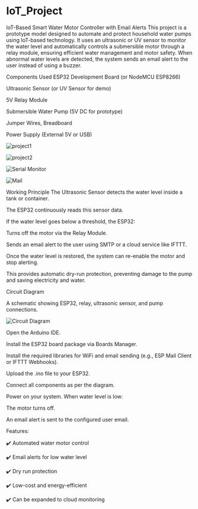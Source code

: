 # IoT_Project

IoT-Based Smart Water Motor Controller with Email Alerts
This project is a prototype model designed to automate and protect household water pumps using IoT-based technology. It uses an ultrasonic or UV sensor to monitor the water level and automatically controls a submersible motor through a relay module, ensuring efficient water management and motor safety. When abnormal water levels are detected, the system sends an email alert to the user instead of using a buzzer.

Components Used
ESP32 Development Board (or NodeMCU ESP8266)

Ultrasonic Sensor (or UV Sensor for demo)

5V Relay Module

Submersible Water Pump (5V DC for prototype)

Jumper Wires, Breadboard

Power Supply (External 5V or USB)

![project1](Assets/project1.jpeg)

![project2](Assets/project2.jpeg)

![Serial Monitor](Assets/laptop.jpeg)

![Mail](Assets/mail.jpeg)

Working Principle
The Ultrasonic Sensor detects the water level inside a tank or container.

The ESP32 continuously reads this sensor data.

If the water level goes below a threshold, the ESP32:

Turns off the motor via the Relay Module.

Sends an email alert to the user using SMTP or a cloud service like IFTTT.

Once the water level is restored, the system can re-enable the motor and stop alerting.

This provides automatic dry-run protection, preventing damage to the pump and saving electricity and water.

Circuit Diagram

A schematic showing ESP32, relay, ultrasonic sensor, and pump connections.

![Circuit Diagram](Assets/circuitdiagram.jpeg)

Open the Arduino IDE.

Install the ESP32 board package via Boards Manager.

Install the required libraries for WiFi and email sending (e.g., ESP Mail Client or IFTTT Webhooks).

Upload the .ino file to your ESP32.

Connect all components as per the diagram.

Power on your system. When water level is low:

The motor turns off.

An email alert is sent to the configured user email.

Features:

✔️ Automated water motor control

✔️ Email alerts for low water level

✔️ Dry run protection

✔️ Low-cost and energy-efficient

✔️ Can be expanded to cloud monitoring

